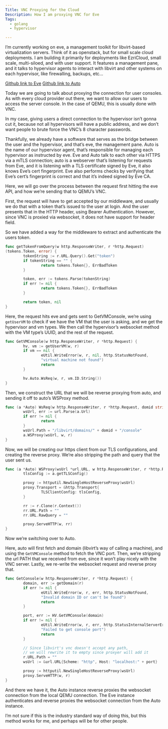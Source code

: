 ```yaml
---
Title: VNC Proxying for the Cloud
Description: How I am proxying VNC for Eve
Tags: 
  - golang
  - hypervisor

---
```


I’m currently working on eve, a management toolkit for libvirt-based
virtualization servers. Think of it as openstack, but for small scale cloud
deployments. I am building it primarily for deployments like EzriCloud, small
scale, multi-siloed, and with user support. It features a management pane, and
it talks to hypervisor agents to interact with libvirt and other systems on each
hypervisor, like firewalling, backups, etc…

[Github link to Eve](https://github.com/BasedDevelopment/eve)
[Github link to Auto](https://github.com/BasedDevelopment/auto)

Today we are going to talk about proxying the connection for user consoles. As
with every cloud provider out there, we want to allow our users to access the
server console. In the case of QEMU, this is usually done with VNC.

In my case, giving users a direct connection to the hypervisor isn’t gonna cut
it, because not all hypervisors will have a public address, and we don’t want
people to brute force the VNC’s 8 character passwords.

Thankfully, we already have a software that serves as the bridge between the
user and the hypervisor, and that’s eve, the management pane. Auto is the name
of our hypervisor agent, that’s responsible for managing each hypervisor as
instructed by eve. Eve and Auto talk to each other via HTTPS via a mTLS
connection; auto is a webserver that’s listening for requests from Eve, and it
is listening with a TLS certificate signed by Eve, it also knows Eve’s cert
fingerprint. Eve also performs checks by verifying that Eve’s cert’s fingerprint
is correct and that it’s indeed signed by Eve CA.

Here, we will go over the process between the request first hitting the eve API,
and how we’re sending that to QEMU’s VNC.

First, the request will have to get accepted by our middleware, and usually we
do that with a token that’s issued to the user at login. And the user presents
that in the HTTP header, using Bearer Authentication. However, since VNC is
proxied via websocket, it does not have support for header field.

So we have added a way for the middleware to extract and authenticate the users
token.

```go
func getTokenFromQuery(w http.ResponseWriter, r *http.Request)
(tokens.Token, error) {
        tokenString := r.URL.Query().Get("token")
        if tokenString == "" {
                return tokens.Token{}, ErrBadToken
        }

        token, err := tokens.Parse(tokenString)
        if err != nil {
                return tokens.Token{}, ErrBadToken
        }

        return token, nil
}
```

Here, the request hits eve and gets sent to GetVMConsole, we’re using
`getUserVM` to check if we have the VM that the user is asking, and we get the
hypervisor and vm types. We then call the hypervisor’s websocket method with the
VM type’s UUID, and the rest of the request.

```go
func GetVMConsole(w http.ResponseWriter, r *http.Request) {
        hv, vm := getUserVM(w, r)
        if vm == nil {
                eUtil.WriteError(w, r, nil, http.StatusNotFound,
                "virtual machine not found")
                return
        }

        hv.Auto.WsReq(w, r, vm.ID.String())
}
```

Then, we construct the URL that we will be reverse proxying from auto, and
sending it off to auto’s WSProxy method.

```go
func (a *Auto) WsReq(w http.ResponseWriter, r *http.Request, domid string) {
        wsUrl, err := url.Parse(a.Url)
        if err != nil {
                return
        }
        wsUrl.Path = "/libvirt/domains/" + domid + "/console"
        a.WSProxy(wsUrl, w, r)
}
```

Now, we will be creating our https client from our TLS configurations, and
creating the reverse proxy. We’re also stripping the path and query that the
user sent us.

```go
func (a *Auto) WSProxy(wsUrl *url.URL, w http.ResponseWriter, r *http.Request) {
        tlsConfig := a.getTLSConfig()

        proxy := httputil.NewSingleHostReverseProxy(wsUrl)
        proxy.Transport = &http.Transport{
                TLSClientConfig: tlsConfig,
        }

        rr := r.Clone(r.Context())
        rr.URL.Path = ""
        rr.URL.RawQuery = ""

        proxy.ServeHTTP(w, rr)
}
```

Now we’re switching over to Auto.

Here, auto will first fetch and domain (libvirt’s way of calling a machine), and
using the `GetVMConsole` method to fetch the VNC port. Then, we’re stripping the
url PATH that we received from eve, since it won’t play nicely with the VNC
server. Lastly, we re-write the websocket request and reverse proxy that.

```go
func GetConsole(w http.ResponseWriter, r *http.Request) {
        domain, err := getDomain(r)
        if err != nil {
                eUtil.WriteError(w, r, err, http.StatusNotFound,
                "Invalid domain ID or can't be found")
                return
        }

        port, err := HV.GetVMConsole(domain)
        if err != nil {
                eUtil.WriteError(w, r, err, http.StatusInternalServerError,
                "Failed to get console port")
                return
        }

        // Since libvirt's vnc doesn't accept any path,
        // we will rewrite it to empty since proxyer will add it
        r.URL.Path = ""
        wsUrl := &url.URL{Scheme: "http", Host: "localhost:" + port}

        proxy := httputil.NewSingleHostReverseProxy(wsUrl)
        proxy.ServeHTTP(w, r)
}
```

And there we have it, the Auto instance reverse proxies the websocket connection
from the local QEMU connection. The Eve instance authenticates and reverse
proxies the websocket connection from the Auto instance.

I’m not sure if this is the industry standard way of doing this, but this method
works for me, and perhaps will be for other people.
